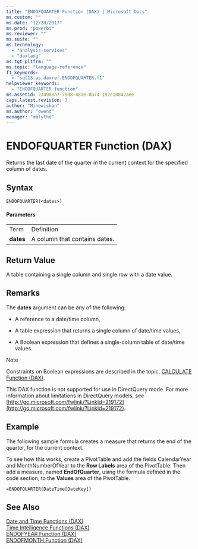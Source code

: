 ```yaml
---
title: "ENDOFQUARTER Function (DAX) | Microsoft Docs"
ms.custom: ""
ms.date: "12/28/2017"
ms.prod: "powerbi"
ms.reviewer: ""
ms.suite: ""
ms.technology: 
  - "analysis-services"
  - "daxlang"
ms.tgt_pltfrm: ""
ms.topic: "language-reference"
f1_keywords: 
  - "sql13.as.daxref.ENDOFQUARTER.f1"
helpviewer_keywords: 
  - "ENDOFQUARTER function"
ms.assetid: 234988a7-79d8-48ae-8b74-192e10842aee
caps.latest.revision: 7
author: "Minewiskan"
ms.author: "owend"
manager: "mblythe"
---
```

# ENDOFQUARTER Function (DAX)
Returns the last date of the quarter in the current context for the specified column of dates.  
  
## Syntax  
  
```  
ENDOFQUARTER(<dates>)  
```  
  
#### Parameters  
  
|||  
|-|-|  
|Term|Definition|  
|**dates**|A column that contains dates.|  
  
## Return Value  
A table containing a single column and single row with a date value.  
  
## Remarks  
The **dates** argument can be any of the following:  
  
-   A reference to a date/time column,  
  
-   A table expression that returns a single column of date/time values,  
  
-   A Boolean expression that defines a single-column table of date/time values.  
  
> [!NOTE]  
> Constraints on Boolean expressions are described in the topic, [CALCULATE Function &#40;DAX&#41;](../DAX/calculate-function-dax.md).  
  
This DAX function is not supported for use in DirectQuery mode. For more information about limitations in DirectQuery models, see  [http://go.microsoft.com/fwlink/?LinkId=219172](http://go.microsoft.com/fwlink/?LinkId=219172).  
  
## Example  
The following sample formula creates a measure that returns the end of the quarter, for the current context.  
  
To see how this works, create a PivotTable and add the fields CalendarYear and MonthNumberOfYear to the **Row Labels** area of the PivotTable. Then add a measure, named **EndOfQuarter**, using the formula defined in the code section, to the **Values** area of the PivotTable.  
  
```  
=ENDOFQUARTER(DateTime[DateKey])  
```  
  
## See Also  
[Date and Time Functions &#40;DAX&#41;](../DAX/date-and-time-functions-dax.md)  
[Time Intelligence Functions &#40;DAX&#41;](../DAX/time-intelligence-functions-dax.md)  
[ENDOFYEAR Function &#40;DAX&#41;](../DAX/endofyear-function-dax.md)  
[ENDOFMONTH Function &#40;DAX&#41;](../DAX/endofmonth-function-dax.md)  
  
